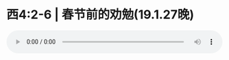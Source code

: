 # 西4:2-6 | 春节前的劝勉(19.1.27晚)

<audio style="width: 100%;" preload="false" controls controlslist="nodownload"><source src="//cdn.simai.ml/audio/mp3/old/27332.mp3" type="audio/mpeg">Your browser does not support the audio element.</audio>


